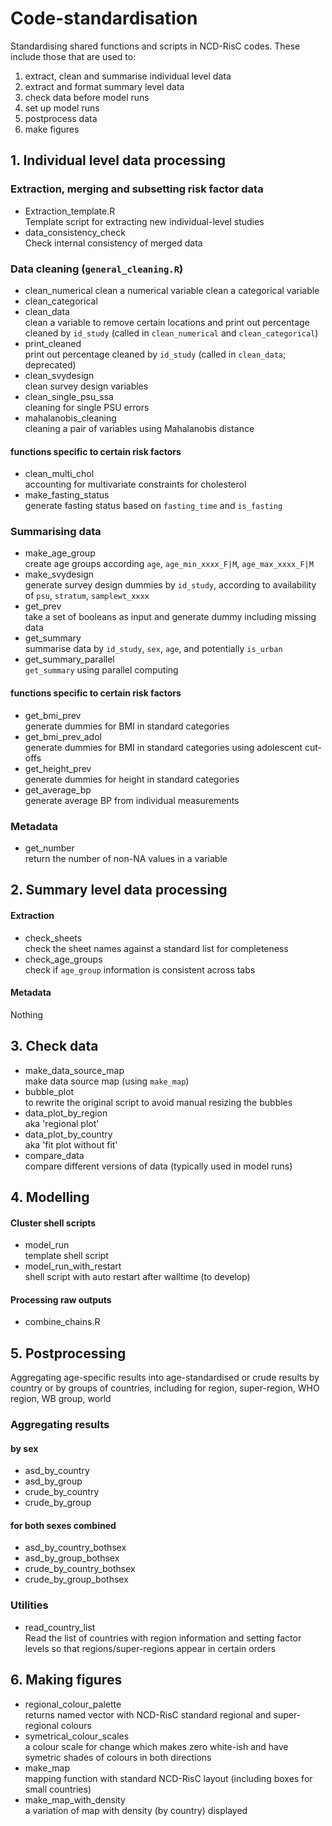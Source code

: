 # Code-standardisation
Standardising shared functions and scripts in NCD-RisC codes. These include those that are used to:
1. extract, clean and summarise individual level data
2. extract and format summary level data
3. check data before model runs
4. set up model runs
5. postprocess data
6. make figures

## 1. Individual level data processing

### Extraction, merging and subsetting risk factor data
* Extraction_template.R  
Template script for extracting new individual-level studies
* data_consistency_check  
Check internal consistency of merged data

### Data cleaning (`general_cleaning.R`)
* clean_numerical
clean a numerical variable
clean a categorical variable
* clean_categorical
* clean_data  
clean a variable to remove certain locations and print out percentage cleaned by `id_study` (called in `clean_numerical` and `clean_categorical`)
* print_cleaned  
print out percentage cleaned by `id_study` (called in `clean_data`; deprecated)
* clean_svydesign  
clean survey design variables
* clean_single_psu_ssa  
cleaning for single PSU errors
* mahalanobis_cleaning  
cleaning a pair of variables using Mahalanobis distance

#### functions specific to certain risk factors
* clean_multi_chol  
accounting for multivariate constraints for cholesterol
* make_fasting_status  
generate fasting status based on `fasting_time` and `is_fasting`

### Summarising data
* make_age_group  
create age groups according `age`, `age_min_xxxx_F|M`, `age_max_xxxx_F|M`
* make_svydesign  
generate survey design dummies by `id_study`, according to availability of `psu`, `stratum`, `samplewt_xxxx`
* get_prev  
take a set of booleans as input and generate dummy including missing data
* get_summary  
summarise data by `id_study`, `sex`, `age`, and potentially `is_urban`
* get_summary_parallel  
`get_summary` using parallel computing

#### functions specific to certain risk factors
* get_bmi_prev  
generate dummies for BMI in standard categories
* get_bmi_prev_adol  
generate dummies for BMI in standard categories using adolescent cut-offs
* get_height_prev  
generate dummies for height in standard categories
* get_average_bp  
generate average BP from individual measurements

### Metadata
* get_number  
return the number of non-NA values in a variable

## 2. Summary level data processing

#### Extraction
* check_sheets  
check the sheet names against a standard list for completeness
* check_age_groups  
check if `age_group` information is consistent across tabs

#### Metadata
Nothing

## 3. Check data
* make_data_source_map  
make data source map (using `make_map`)
* bubble_plot  
to rewrite the original script to avoid manual resizing the bubbles
* data_plot_by_region  
aka 'regional plot'
* data_plot_by_country  
aka 'fit plot without fit'
* compare_data  
compare different versions of data (typically used in model runs)

## 4. Modelling

#### Cluster shell scripts
* model_run  
template shell script
* model_run_with_restart  
shell script with auto restart after walltime (to develop)

#### Processing raw outputs
* combine_chains.R

## 5. Postprocessing

Aggregating age-specific results into age-standardised or crude results
by country or by groups of countries,
including for region, super-region, WHO region, WB group, world

### Aggregating results

#### by sex
* asd_by_country
* asd_by_group  
* crude_by_country
* crude_by_group  

#### for both sexes combined
* asd_by_country_bothsex
* asd_by_group_bothsex  
* crude_by_country_bothsex
* crude_by_group_bothsex  

### Utilities
* read_country_list  
Read the list of countries with region information and setting factor levels so that regions/super-regions appear in certain orders

## 6. Making figures
* regional_colour_palette  
returns named vector with NCD-RisC standard regional and super-regional colours
* symetrical_colour_scales  
a colour scale for change which makes zero white-ish and have symetric shades of colours in both directions
* make_map  
mapping function with standard NCD-RisC layout (including boxes for small countries)
* make_map_with_density  
a variation of map with density (by country) displayed

